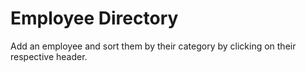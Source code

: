 # Employee Directory
Add an employee and sort them by their category by clicking on their respective header.
